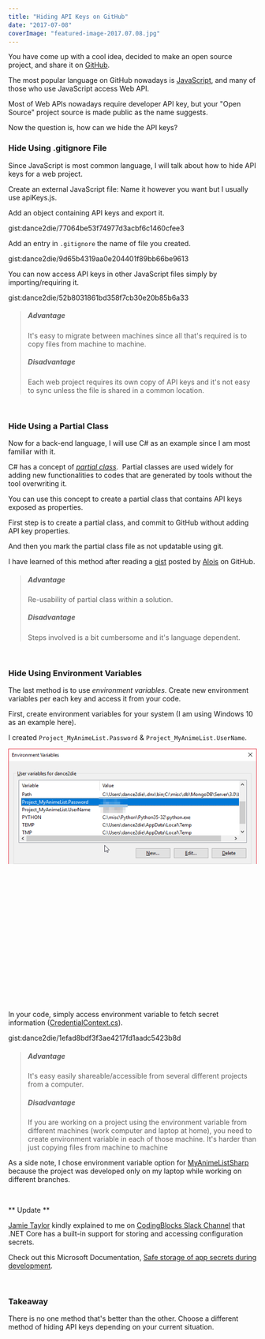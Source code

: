 ```yaml
---
title: "Hiding API Keys on GitHub"
date: "2017-07-08"
coverImage: "featured-image-2017.07.08.jpg"
---
```


You have come up with a cool idea, decided to make an open source project, and share it on [GitHub](https://github.com/).

The most popular language on GitHub nowadays is [JavaScript](http://githut.info/), and many of those who use JavaScript access Web API.

Most of Web APIs nowadays require developer API key, but your "Open Source" project source is made public as the name suggests.

Now the question is, how can we hide the API keys?

### Hide Using .gitignore File

Since JavaScript is most common language, I will talk about how to hide API keys for a web project.

Create an external JavaScript file: Name it however you want but I usually use apiKeys.js.

Add an object containing API keys and export it.

gist:dance2die/77064be53f74977d3acbf6c1460cfee3

Add an entry in `.gitignore` the name of file you created.

gist:dance2die/9d65b4319aa0e204401f89bb66be9613

You can now access API keys in other JavaScript files simply by importing/requiring it.

gist:dance2die/52b8031861bd358f7cb30e20b85b6a33

> ##### Advantage
> 
> It's easy to migrate between machines since all that's required is to copy files from machine to machine.
> 
> ##### Disadvantage
> 
> Each web project requires its own copy of API keys and it's not easy to sync unless the file is shared in a common location.

 

### Hide Using a Partial Class

Now for a back-end language, I will use C# as an example since I am most familiar with it.

C# has a concept of [_partial class_](https://docs.microsoft.com/en-us/dotnet/csharp/programming-guide/classes-and-structs/partial-classes-and-methods).  Partial classes are used widely for adding new functionalities to codes that are generated by tools without the tool overwriting it.

You can use this concept to create a partial class that contains API keys exposed as properties.

First step is to create a partial class, and commit to GitHub without adding API key properties.

And then you mark the partial class file as not updatable using git.

I have learned of this method after reading a [gist](https://gist.github.com/aloisdg/38a6a09b614d8455b6d1e685a77a5eba) posted by [Alois](https://github.com/aloisdg) on GitHub.

> ##### Advantage
> 
> Re-usability of partial class within a solution.
> 
> ##### Disadvantage
> 
> Steps involved is a bit cumbersome and it's language dependent.

 

### Hide Using Environment Variables

The last method is to use _environment variables_. Create new environment variables per each key and access it from your code.

First, create environment variables for your system (I am using Windows 10 as an example here).

I created `Project_MyAnimeList.Password` & `Project_MyAnimeList.UserName`.

![](./images/Environment-Variable.png)

 

 

 

 

 

 

 

 

 

In your code, simply access environment variable to fetch secret information ([CredentialContext.cs](https://github.com/dance2die/MyAnimeListSharp/blob/master/Project.MyAnimeList/Project.MyAnimeList/Auth/CredentialContext.cs)).

gist:dance2die/1efad8bdf3f3ae4217fd1aadc5423b8d

> ##### Advantage
> 
> It's easy easily shareable/accessible from several different projects from a computer.
> 
> ##### Disadvantage
> 
> If you are working on a project using the environment variable from different machines (work computer and laptop at home), you need to create environment variable in each of those machine. It's harder than just copying files from machine to machine

As a side note, I chose environment variable option for [MyAnimeListSharp](https://github.com/dance2die/MyAnimeListSharp) because the project was developed only on my laptop while working on different branches.

 

** Update **

[Jamie Taylor](https://www.gaprogman.com/) kindly explained to me on [CodingBlocks Slack Channel](https://www.codingblocks.net/slack/) that .NET Core has a built-in support for storing and accessing configuration secrets.

Check out this Microsoft Documentation, [Safe storage of app secrets during development](https://docs.microsoft.com/en-us/aspnet/core/security/app-secrets).

 

### Takeaway

There is no one method that's better than the other. Choose a different method of hiding API keys depending on your current situation.
